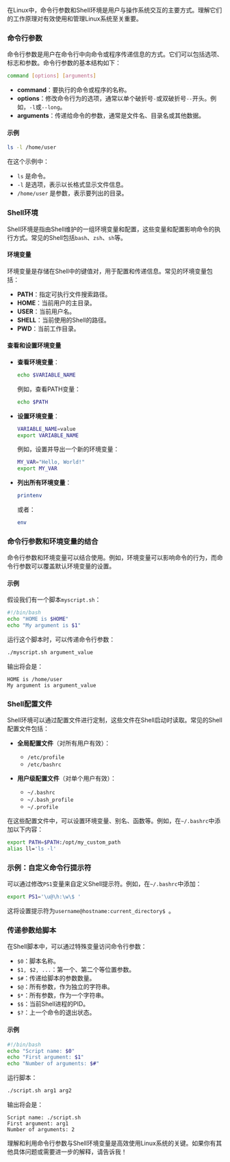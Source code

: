 在Linux中，命令行参数和Shell环境是用户与操作系统交互的主要方式。理解它们的工作原理对有效使用和管理Linux系统至关重要。

### 命令行参数

命令行参数是用户在命令行中向命令或程序传递信息的方式。它们可以包括选项、标志和参数。命令行参数的基本结构如下：

```sh
command [options] [arguments]
```

- **command**：要执行的命令或程序的名称。
- **options**：修改命令行为的选项，通常以单个破折号`-`或双破折号`--`开头。例如，`-l`或`--long`。
- **arguments**：传递给命令的参数，通常是文件名、目录名或其他数据。

#### 示例

```sh
ls -l /home/user
```

在这个示例中：
- `ls` 是命令。
- `-l` 是选项，表示以长格式显示文件信息。
- `/home/user` 是参数，表示要列出的目录。

### Shell环境

Shell环境是指由Shell维护的一组环境变量和配置，这些变量和配置影响命令的执行方式。常见的Shell包括`bash`、`zsh`、`sh`等。

#### 环境变量

环境变量是存储在Shell中的键值对，用于配置和传递信息。常见的环境变量包括：

- **PATH**：指定可执行文件搜索路径。
- **HOME**：当前用户的主目录。
- **USER**：当前用户名。
- **SHELL**：当前使用的Shell的路径。
- **PWD**：当前工作目录。

#### 查看和设置环境变量

- **查看环境变量**：
  ```sh
  echo $VARIABLE_NAME
  ```
  例如，查看PATH变量：
  ```sh
  echo $PATH
  ```

- **设置环境变量**：
  ```sh
  VARIABLE_NAME=value
  export VARIABLE_NAME
  ```
  例如，设置并导出一个新的环境变量：
  ```sh
  MY_VAR="Hello, World!"
  export MY_VAR
  ```

- **列出所有环境变量**：
  ```sh
  printenv
  ```
  或者：
  ```sh
  env
  ```

### 命令行参数和环境变量的结合

命令行参数和环境变量可以结合使用。例如，环境变量可以影响命令的行为，而命令行参数可以覆盖默认环境变量的设置。

#### 示例

假设我们有一个脚本`myscript.sh`：

```sh
#!/bin/bash
echo "HOME is $HOME"
echo "My argument is $1"
```

运行这个脚本时，可以传递命令行参数：

```sh
./myscript.sh argument_value
```

输出将会是：

```
HOME is /home/user
My argument is argument_value
```

### Shell配置文件

Shell环境可以通过配置文件进行定制，这些文件在Shell启动时读取。常见的Shell配置文件包括：

- **全局配置文件**（对所有用户有效）：
    - `/etc/profile`
    - `/etc/bashrc`

- **用户级配置文件**（对单个用户有效）：
    - `~/.bashrc`
    - `~/.bash_profile`
    - `~/.profile`

在这些配置文件中，可以设置环境变量、别名、函数等。例如，在`~/.bashrc`中添加以下内容：

```sh
export PATH=$PATH:/opt/my_custom_path
alias ll='ls -l'
```

### 示例：自定义命令行提示符

可以通过修改`PS1`变量来自定义Shell提示符。例如，在`~/.bashrc`中添加：

```sh
export PS1='\u@\h:\w\$ '
```

这将设置提示符为`username@hostname:current_directory$ `。

### 传递参数给脚本

在Shell脚本中，可以通过特殊变量访问命令行参数：

- `$0`：脚本名称。
- `$1, $2, ...`：第一个、第二个等位置参数。
- `$#`：传递给脚本的参数数量。
- `$@`：所有参数，作为独立的字符串。
- `$*`：所有参数，作为一个字符串。
- `$$`：当前Shell进程的PID。
- `$?`：上一个命令的退出状态。

#### 示例

```sh
#!/bin/bash
echo "Script name: $0"
echo "First argument: $1"
echo "Number of arguments: $#"
```

运行脚本：

```sh
./script.sh arg1 arg2
```

输出将会是：

```
Script name: ./script.sh
First argument: arg1
Number of arguments: 2
```

理解和利用命令行参数与Shell环境变量是高效使用Linux系统的关键。如果你有其他具体问题或需要进一步的解释，请告诉我！